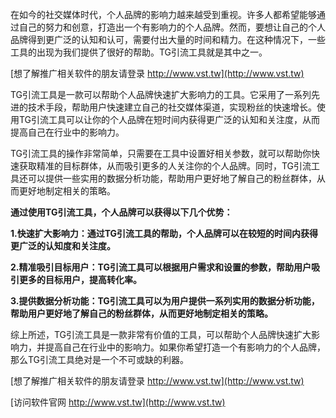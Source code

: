 在如今的社交媒体时代，个人品牌的影响力越来越受到重视。许多人都希望能够通过自己的努力和创意，打造出一个有影响力的个人品牌。然而，要想让自己的个人品牌得到更广泛的认知和认可，需要付出大量的时间和精力。在这种情况下，一些工具的出现为我们提供了很好的帮助。TG引流工具就是其中之一。

[想了解推广相关软件的朋友请登录 http://www.vst.tw](http://www.vst.tw)

TG引流工具是一款可以帮助个人品牌快速扩大影响力的工具。它采用了一系列先进的技术手段，帮助用户快速建立自己的社交媒体渠道，实现粉丝的快速增长。使用TG引流工具可以让你的个人品牌在短时间内获得更广泛的认知和关注度，从而提高自己在行业中的影响力。

TG引流工具的操作非常简单，只需要在工具中设置好相关参数，就可以帮助你快速获取精准的目标群体，从而吸引更多的人关注你的个人品牌。同时，TG引流工具还可以提供一些实用的数据分析功能，帮助用户更好地了解自己的粉丝群体，从而更好地制定相关的策略。

**通过使用TG引流工具，个人品牌可以获得以下几个优势：**

**1.快速扩大影响力：通过TG引流工具的帮助，个人品牌可以在较短的时间内获得更广泛的认知度和关注度。**

**2.精准吸引目标用户：TG引流工具可以根据用户需求和设置的参数，帮助用户吸引更多的目标用户，提高转化率。**

**3.提供数据分析功能：TG引流工具可以为用户提供一系列实用的数据分析功能，帮助用户更好地了解自己的粉丝群体，从而更好地制定相关的策略。**

综上所述，TG引流工具是一款非常有价值的工具，可以帮助个人品牌快速扩大影响力，并提高自己在行业中的影响力。如果你希望打造一个有影响力的个人品牌，那么TG引流工具绝对是一个不可或缺的利器。

[想了解推广相关软件的朋友请登录 http://www.vst.tw](http://www.vst.tw)


[访问软件官网 http://www.vst.tw](http://www.vst.tw)
